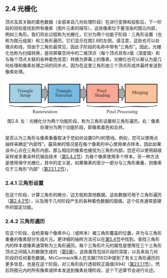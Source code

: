 ## 2.4 光栅化

顶点及其关联的着色数据（全部来自几何处理阶段）在进行变换和投影后，下一阶段的目标是找到所有像素（图片元素的缩写），这些像素位于要渲染的图元内部，例如三角形。我们将此过程称为光栅化，它分为两个功能子阶段：三角形设置（也称为图元组装）和三角形遍历。它们显示在图2.8的左侧。请注意，这些也可以处理点和线，但由于三角形最常见，因此子阶段的名称中带有“三角形”。因此，光栅化也称为扫描转换，是将屏幕空间中的二维顶点（每个顶点具有z值（深度值）和与每个顶点关联的各种着色信息）转换为屏幕上的像素。光栅化也可以被认为是几何处理和像素处理之间的同步点，因为在这里三角形由三个顶点形成并最终发送到像素处理。<div align = "center">![Figure2.8]图2.8. 左：光栅化分为两个功能阶段，称为三角形设置和三角形遍历。右：像素处理分为两个功能阶段，即像素着色和合并。</div>

是否认为三角形与像素重叠取决于您如何设置GPU的管线。例如，您可以使用点抽样来确定“内部性”。最简单的情况是在每个像素的中心使用单点样本，因此如果该中心点在三角形内部，那么相应的像素也被视为三角形内部。您还可以使用超级采样或多重采样抗锯齿技术（[第5.4.2节]([netlink5.4])）为每个像素使用多个样本。另一种方法是使用保守光栅化，其中的定义是，如果像素的至少一部分与三角形重叠，则像素位于三角形“内部”（[第23.1.2节][netlink23.1]）。

### 2.4.1 三角形设置

在这个阶段，计算三角形的微分、边方程和其他数据。这些数据可用于三角形遍历（[第2.4.2节][netlink2.4]），以及用于几何阶段产生的各种着色数据的插值。这个任务通常是硬件的固定功能。

### 2.4.2 三角形遍历

在这个阶段，会检查每个像素中心（或样本）被三角形覆盖的位置，并为与三角形重叠的像素部分生成片元。更详细的抽样方法可以在[第5.4节][netlink5.4]中找到。查找三角形内的样本或像素通常称为三角形遍历。每个三角形片元的属性是使用在三个三角形顶点之间插入的数据生成的（[第5章][netlink5.0]）。这些属性包括片段的深度，以及来自几何阶段的任何着色数据。McCormack等人在文献[1162]中提到了有关三角形遍历的更多信息。也是在这个阶段，对三角形执行透视校正插值[694]（[第23.1.1节](netlink23.1)）。然后将图元内的所有像素或样本发送到像素处理阶段，这个下述章节会进行论述。

[Figure2.8]:Figure/Figure2.8.JPG

[netlink2.4]:netlink2.4
[netlink5.0]:netlink5.0
[netlink5.4]:netlink5.4
[netlink23.1]:netlink23.1

